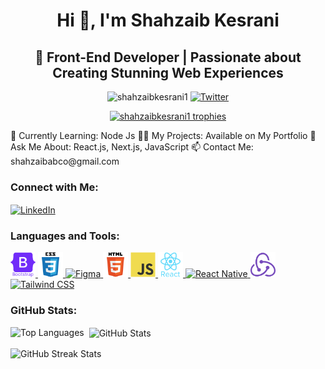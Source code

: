 <h1 align="center">Hi 👋, I'm Shahzaib Kesrani</h1> <h2 align="center">🌟 Front-End Developer | Passionate about Creating Stunning Web Experiences</h2> <p align="center"> <img src="https://komarev.com/ghpvc/?username=shahzaibkesrani1&label=Profile%20views&color=0e75b6&style=flat" alt="shahzaibkesrani1" /> <a href="https://twitter.com/" target="_blank"> <img src="https://img.shields.io/twitter/follow/?logo=twitter&style=for-the-badge" alt="Twitter" /> </a> </p> <p align="center"> <a href="https://github.com/ryo-ma/github-profile-trophy"> <img src="https://github-profile-trophy.vercel.app/?username=shahzaibkesrani1&theme=gruvbox" alt="shahzaibkesrani1 trophies" /> </a> </p>
🌱 Currently Learning: Node Js
👨‍💻 My Projects: Available on My Portfolio
💬 Ask Me About: React.js, Next.js, JavaScript
📫 Contact Me: shahzaibabco@gmail.com

<h3 align="left">Connect with Me:</h3> <p align="left"> <a href="https://linkedin.com/in/https://www.linkedin.com/in/front-end-developer-freelancer/" target="_blank"> <img align="center" src="https://raw.githubusercontent.com/rahuldkjain/github-profile-readme-generator/master/src/images/icons/Social/linked-in-alt.svg" alt="LinkedIn" height="30" width="40" /> </a> </p> <h3 align="left">Languages and Tools:</h3> <p align="left"> <a href="https://getbootstrap.com" target="_blank" rel="noreferrer"> <img src="https://raw.githubusercontent.com/devicons/devicon/master/icons/bootstrap/bootstrap-plain-wordmark.svg" alt="Bootstrap" width="40" height="40"/> </a> <a href="https://www.w3schools.com/css/" target="_blank" rel="noreferrer"> <img src="https://raw.githubusercontent.com/devicons/devicon/master/icons/css3/css3-original-wordmark.svg" alt="CSS3" width="40" height="40"/> </a> <a href="https://www.figma.com/" target="_blank" rel="noreferrer"> <img src="https://www.vectorlogo.zone/logos/figma/figma-icon.svg" alt="Figma" width="40" height="40"/> </a> <a href="https://www.w3.org/html/" target="_blank" rel="noreferrer"> <img src="https://raw.githubusercontent.com/devicons/devicon/master/icons/html5/html5-original-wordmark.svg" alt="HTML5" width="40" height="40"/> </a> <a href="https://developer.mozilla.org/en-US/docs/Web/JavaScript" target="_blank" rel="noreferrer"> <img src="https://raw.githubusercontent.com/devicons/devicon/master/icons/javascript/javascript-original.svg" alt="JavaScript" width="40" height="40"/> </a> <a href="https://reactjs.org/" target="_blank" rel="noreferrer"> <img src="https://raw.githubusercontent.com/devicons/devicon/master/icons/react/react-original-wordmark.svg" alt="React" width="40" height="40"/> </a> <a href="https://reactnative.dev/" target="_blank" rel="noreferrer"> <img src="https://reactnative.dev/img/header_logo.svg" alt="React Native" width="40" height="40"/> </a> <a href="https://redux.js.org" target="_blank" rel="noreferrer"> <img src="https://raw.githubusercontent.com/devicons/devicon/master/icons/redux/redux-original.svg" alt="Redux" width="40" height="40"/> </a> <a href="https://tailwindcss.com/" target="_blank" rel="noreferrer"> <img src="https://www.vectorlogo.zone/logos/tailwindcss/tailwindcss-icon.svg" alt="Tailwind CSS" width="40" height="40"/> </a> </p> <h3 align="left">GitHub Stats:</h3> <p> <img align="left" src="https://github-readme-stats.vercel.app/api/top-langs?username=shahzaibkesrani1&show_icons=true&locale=en&layout=compact" alt="Top Languages" /> </p> <p>&nbsp; <img align="center" src="https://github-readme-stats.vercel.app/api?username=shahzaibkesrani1&show_icons=true&locale=en" alt="GitHub Stats" /> </p> <p> <img align="center" src="https://github-readme-streak-stats.herokuapp.com/?user=shahzaibkesrani1" alt="GitHub Streak Stats" /> </p>
